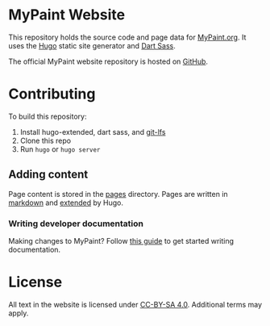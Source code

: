 # MyPaint Website
This repository holds the source code and page data for [MyPaint.org][mypaint].
It uses the [Hugo][hugo] static site generator and [Dart Sass][sass].

The official MyPaint website repository is hosted on [GitHub][github].

[mypaint]: https://mypaint.org
[hugo]: https://gohugo.io
[sass]: https://sass-lang.com/dart-sass/
[github]: https://github.com/mypaint/website

# Contributing
To build this repository:
1. Install hugo-extended, dart sass, and [git-lfs](https://git-lfs.com/)
2. Clone this repo
3. Run ``hugo`` or ``hugo server``

## Adding content
Page content is stored in the [pages](/pages/) directory. Pages are written in
[markdown][hugo-learn-md] and [extended][hugo-content] by Hugo.

[hugo-learn-md]: https://gohugo.io/content-management/formats/#learn-markdown
[hugo-content]: https://gohugo.io/content-management/

### Writing developer documentation
Making changes to MyPaint? Follow [this guide][developer-docs] to get started
writing documentation.

# License
All text in the website is licensed under [CC-BY-SA 4.0][cc-by-sa].
Additional terms may apply.

[developer-docs]: https://mypaint.org/design/contributing/documentation
[cc-by-sa]: https://creativecommons.org/licenses/by-sa/4.0/
